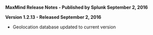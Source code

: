 **MaxMind Release Notes - Published by Splunk September 2, 2016**

**Version 1.2.13 - Released September 2, 2016**

- Geolocation database updated to current version
